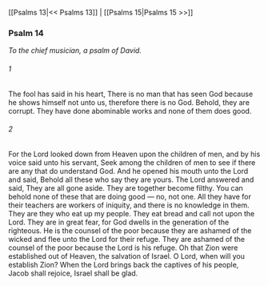 [[Psalms 13|<< Psalms 13]]  |  [[Psalms 15|Psalms 15 >>]]

### Psalm 14

*To the chief musician, a psalm of David.*

###### 1
The fool has said in his heart, There is no man that has seen God because he shows himself not unto us, therefore there is no God. Behold, they are corrupt. They have done abominable works and none of them does good.

###### 2
For the Lord looked down from Heaven upon the children of men, and by his voice said unto his servant, Seek among the children of men to see if there are any that do understand God. And he opened his mouth unto the Lord and said, Behold all these who say they are yours. The Lord answered and said, They are all gone aside. They are together become filthy. You can behold none of these that are doing good — no, not one. All they have for their teachers are workers of iniquity, and there is no knowledge in them. They are they who eat up my people. They eat bread and call not upon the Lord. They are in great fear, for God dwells in the generation of the righteous. He is the counsel of the poor because they are ashamed of the wicked and flee unto the Lord for their refuge. They are ashamed of the counsel of the poor because the Lord is his refuge. Oh that Zion were established out of Heaven, the salvation of Israel. O Lord, when will you establish Zion? When the Lord brings back the captives of his people, Jacob shall rejoice, Israel shall be glad.